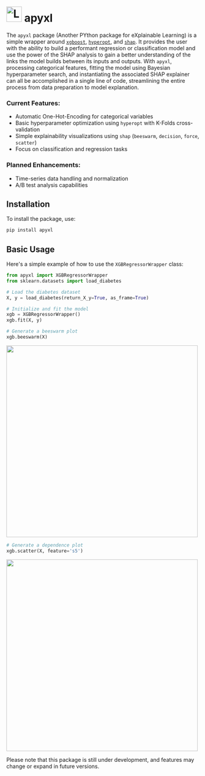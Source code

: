 # <img src="https://github.com/CyrilJl/apyxl/blob/main/_static/logo.svg" alt="Logo OptiMask" width="40" height="40"> apyxl

The `apyxl` package (Another PYthon package for eXplainable Learning) is a simple wrapper around [`xgboost`](https://xgboost.readthedocs.io/en/stable/python/index.html), [`hyperopt`](https://hyperopt.github.io/hyperopt/), and [`shap`](https://shap.readthedocs.io/en/latest/). It provides the user with the ability to build a performant regression or classification model and use the power of the SHAP analysis to gain a better understanding of the links the model builds between its inputs and outputs. With `apyxl`, processing categorical features, fitting the model using Bayesian hyperparameter search, and instantiating the associated SHAP explainer can all be accomplished in a single line of code, streamlining the entire process from data preparation to model explanation.

### Current Features:
- Automatic One-Hot-Encoding for categorical variables
- Basic hyperparameter optimization using `hyperopt` with K-Folds cross-validation
- Simple explainability visualizations using `shap` (`beeswarm`, `decision`, `force`, `scatter`)
- Focus on classification and regression tasks

### Planned Enhancements:
- Time-series data handling and normalization
- A/B test analysis capabilities

## Installation
To install the package, use:
```bash
pip install apyxl
```

## Basic Usage
Here's a simple example of how to use the `XGBRegressorWrapper` class:
```python
from apyxl import XGBRegressorWrapper
from sklearn.datasets import load_diabetes

# Load the diabetes dataset
X, y = load_diabetes(return_X_y=True, as_frame=True)

# Initialize and fit the model
xgb = XGBRegressorWrapper()
xgb.fit(X, y)

# Generate a beeswarm plot
xgb.beeswarm(X)
```
<img src="https://github.com/CyrilJl/apyxl/blob/main/_static/beeswarm.png" width="500">

```python
# Generate a dependence plot
xgb.scatter(X, feature='s5')
```
<img src="https://github.com/CyrilJl/apyxl/blob/main/_static/dependence.png" width="500">

Please note that this package is still under development, and features may change or expand in future versions.
